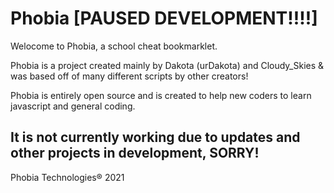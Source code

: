 # Phobia [PAUSED DEVELOPMENT!!!!]

Welocome to Phobia, a school cheat bookmarklet.

Phobia is a project created mainly by Dakota (urDakota) and Cloudy_Skies & was based off of many different scripts by other creators!

Phobia is entirely open source and is created to help new coders to learn javascript and general coding.

## It is not currently working due to updates and other projects in development, SORRY!

Phobia Technologies® 2021
